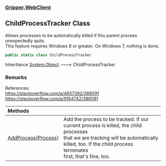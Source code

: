 ### [Gripper.WebClient](Gripper_WebClient.md 'Gripper.WebClient')
## ChildProcessTracker Class
Allows processes to be automatically killed if this parent process unexpectedly quits.  
This feature requires Windows 8 or greater. On Windows 7, nothing is done.
```csharp
public static class ChildProcessTracker
```

Inheritance [System.Object](https://docs.microsoft.com/en-us/dotnet/api/System.Object 'System.Object') &#129106; ChildProcessTracker  
### Remarks
References:  
             https://stackoverflow.com/a/4657392/386091  
             https://stackoverflow.com/a/9164742/386091 

| Methods | |
| :--- | :--- |
| [AddProcess(Process)](Gripper_WebClient_ChildProcessTracker_AddProcess(System_Diagnostics_Process).md 'Gripper.WebClient.ChildProcessTracker.AddProcess(System.Diagnostics.Process)') | Add the process to be tracked. If our current process is killed, the child processes<br/>that we are tracking will be automatically killed, too. If the child process terminates<br/>first, that's fine, too. |
